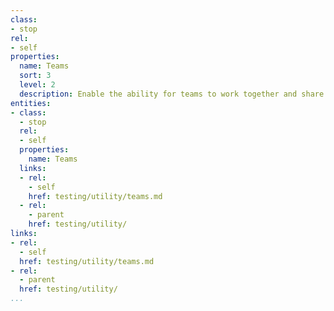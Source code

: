 ```yaml
---
class:
- stop
rel:
- self
properties:
  name: Teams
  sort: 3
  level: 2
  description: Enable the ability for teams to work together and share monitoring.
entities:
- class:
  - stop
  rel:
  - self
  properties:
    name: Teams
  links:
  - rel:
    - self
    href: testing/utility/teams.md
  - rel:
    - parent
    href: testing/utility/
links:
- rel:
  - self
  href: testing/utility/teams.md
- rel:
  - parent
  href: testing/utility/
...
```

